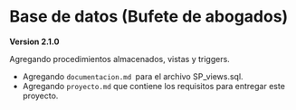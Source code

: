 # Base de datos (Bufete de abogados)

**Version 2.1.0**

Agregando procedimientos almacenados, vistas y triggers.

- Agregando `documentacion.md `para el archivo SP_views.sql.
- Agregando `proyecto.md` que contiene los requisitos para entregar este proyecto.

